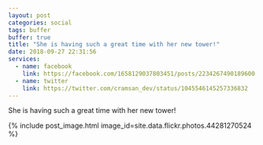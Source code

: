 ```yaml
---
layout: post
categories: social
tags: buffer
buffer: true
title: "She is having such a great time with her new tower!"
date: 2018-09-27 22:31:56
services: 
  - name: facebook
    link: https://facebook.com/1658129037803451/posts/2234267490189600
  - name: twitter
    link: https://twitter.com/cramsan_dev/status/1045546145257336832
---
```


She is having such a great time with her new tower! 

{% include post_image.html image_id=site.data.flickr.photos.44281270524 %}
